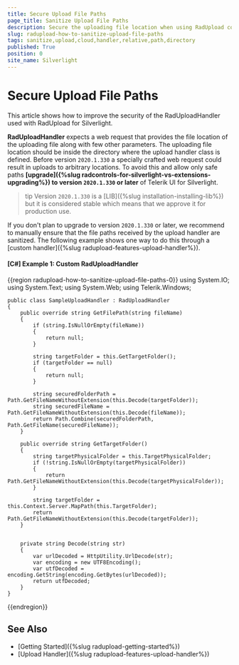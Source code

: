 ```yaml
---
title: Secure Upload File Paths
page_title: Sanitize Upload File Paths
description: Secure the uploading file location when using RadUpload control and RadUploadHandler.
slug: radupload-how-to-sanitize-upload-file-paths
tags: sanitize,upload,cloud,handler,relative,path,directory
published: True
position: 0
site_name: Silverlight
---
```


# Secure Upload File Paths

This article shows how to improve the security of the RadUploadHandler used with RadUpload for Silverlight. 

__RadUploadHandler__ expects a web request that provides the file location of the uploading file along with few other parameters. The uploading file location should be inside the directory where the upload handler class is defined. Before version `2020.1.330` a specially crafted web request could result in uploads to arbitrary locations. To avoid this and allow only safe paths __[upgrade]({%slug radcontrols-for-silverlight-vs-extensions-upgrading%}) to version `2020.1.330` or later__ of Telerik UI for Silverlight.

>tip Version `2020.1.330` is a [LIB]({%slug installation-installing-lib%}) but it is considered stable which means that we approve it for production use.

If you don't plan to upgrade to version `2020.1.330` or later, we recommend to manually ensure that the file paths received by the upload handler are sanitized. The following example shows one way to do this through a [custom handler]({%slug radupload-features-upload-handler%}).

#### __[C#] Example 1: Custom RadUploadHandler__
{{region radupload-how-to-sanitize-upload-file-paths-0}}
	using System.IO;
	using System.Text;
	using System.Web;
	using Telerik.Windows;
	
	public class SampleUploadHandler : RadUploadHandler
	{
		public override string GetFilePath(string fileName)
		{
			if (string.IsNullOrEmpty(fileName))
			{
				return null;
			}

			string targetFolder = this.GetTargetFolder();
			if (targetFolder == null)
			{
				return null;
			}

			string securedFolderPath = Path.GetFileNameWithoutExtension(this.Decode(targetFolder));
			string securedFileName = Path.GetFileNameWithoutExtension(this.Decode(fileName));
			return Path.Combine(securedFolderPath, Path.GetFileName(securedFileName));
		}

		public override string GetTargetFolder()
		{
			string targetPhysicalFolder = this.TargetPhysicalFolder;
			if (!string.IsNullOrEmpty(targetPhysicalFolder))
			{
				return Path.GetFileNameWithoutExtension(this.Decode(targetPhysicalFolder));
			}

			string targetFolder = this.Context.Server.MapPath(this.TargetFolder);
			return Path.GetFileNameWithoutExtension(this.Decode(targetFolder));
		}


		private string Decode(string str)
		{
			var urlDecoded = HttpUtility.UrlDecode(str);
			var encoding = new UTF8Encoding();
			var utfDecoded = encoding.GetString(encoding.GetBytes(urlDecoded));
			return utfDecoded;
		}
	}
{{endregion}}

## See Also
 * [Getting Started]({%slug radupload-getting-started%})
 * [Upload Handler]({%slug radupload-features-upload-handler%})
